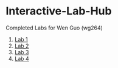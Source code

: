# Interactive-Lab-Hub

Completed Labs for Wen Guo (wg264)

1. [Lab 1](./lab1/)
2. [Lab 2](./lab2/)
3. [Lab 3](./lab3/)
4. [Lab 4](./lab4/)